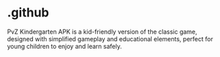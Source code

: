 # .github
PvZ Kindergarten APK is a kid-friendly version of the classic game, designed with simplified gameplay and educational elements, perfect for young children to enjoy and learn safely.
